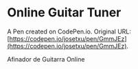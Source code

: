 # Online Guitar Tuner 

A Pen created on CodePen.io. Original URL: [https://codepen.io/josetxu/pen/GmmJEz](https://codepen.io/josetxu/pen/GmmJEz).

Afinador de Guitarra Online